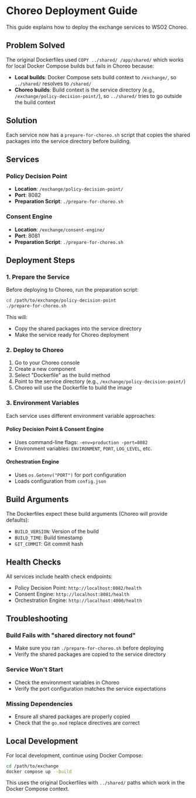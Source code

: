# Choreo Deployment Guide

This guide explains how to deploy the exchange services to WSO2 Choreo.

## Problem Solved

The original Dockerfiles used `COPY ../shared/ /app/shared/` which works for local Docker Compose builds but fails in Choreo because:
- **Local builds**: Docker Compose sets build context to `/exchange/`, so `../shared/` resolves to `/shared/`
- **Choreo builds**: Build context is the service directory (e.g., `/exchange/policy-decision-point/`), so `../shared/` tries to go outside the build context

## Solution

Each service now has a `prepare-for-choreo.sh` script that copies the shared packages into the service directory before building.

## Services

### Policy Decision Point
- **Location**: `/exchange/policy-decision-point/`
- **Port**: 8082
- **Preparation Script**: `./prepare-for-choreo.sh`

### Consent Engine
- **Location**: `/exchange/consent-engine/`
- **Port**: 8081
- **Preparation Script**: `./prepare-for-choreo.sh`

## Deployment Steps

### 1. Prepare the Service

Before deploying to Choreo, run the preparation script:

```bash
cd /path/to/exchange/policy-decision-point
./prepare-for-choreo.sh
```

This will:
- Copy the shared packages into the service directory
- Make the service ready for Choreo deployment

### 2. Deploy to Choreo

1. Go to your Choreo console
2. Create a new component
3. Select "Dockerfile" as the build method
4. Point to the service directory (e.g., `/exchange/policy-decision-point/`)
5. Choreo will use the Dockerfile to build the image

### 3. Environment Variables

Each service uses different environment variable approaches:

#### Policy Decision Point & Consent Engine
- Uses command-line flags: `-env=production -port=8082`
- Environment variables: `ENVIRONMENT`, `PORT`, `LOG_LEVEL`, etc.

#### Orchestration Engine
- Uses `os.Getenv("PORT")` for port configuration
- Loads configuration from `config.json`

## Build Arguments

The Dockerfiles expect these build arguments (Choreo will provide defaults):
- `BUILD_VERSION`: Version of the build
- `BUILD_TIME`: Build timestamp
- `GIT_COMMIT`: Git commit hash

## Health Checks

All services include health check endpoints:
- Policy Decision Point: `http://localhost:8082/health`
- Consent Engine: `http://localhost:8081/health`
- Orchestration Engine: `http://localhost:4000/health`

## Troubleshooting

### Build Fails with "shared directory not found"
- Make sure you ran `./prepare-for-choreo.sh` before deploying
- Verify the shared packages are copied to the service directory

### Service Won't Start
- Check the environment variables in Choreo
- Verify the port configuration matches the service expectations

### Missing Dependencies
- Ensure all shared packages are properly copied
- Check that the `go.mod` replace directives are correct

## Local Development

For local development, continue using Docker Compose:

```bash
cd /path/to/exchange
docker compose up --build
```

This uses the original Dockerfiles with `../shared/` paths which work in the Docker Compose context.
